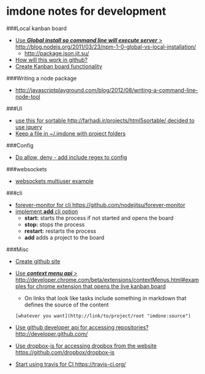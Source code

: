 imdone notes for development
==========
###Local kanban board 
- [Use ***Global install so command line will execute server*** > <http://blog.nodejs.org/2011/03/23/npm-1-0-global-vs-local-installation/>](#archive:130)
   - <http://package.json.jit.su/>
- [How will this work in github?](#archive:140)
- [Create Kanban board functionality](#archive:160)

###Writing a node package
- <http://javascriptplayground.com/blog/2012/08/writing-a-command-line-node-tool>

###UI
- [use this for sortable <http://farhadi.ir/projects/html5sortable/> decided to use jquery](#archive:120)
- [Keep a file in ~/.imdone with project folders](#archive:0)

###Config
- [Do allow, deny - add include regex to config](#archive:110)

###websockets
- [websockets multiuser example](https://github.com/einaros/ws/blob/master/examples/fileapi/server.js)

###cli
- [forever-monitor for cli <https://github.com/nodejitsu/forever-monitor>](#todo:60)
- [implement **add** cli option](#archive:40)
	- **start:** starts the process if not started and opens the board
	- **stop:** stops the process
	- **restart:** restarts the process
	- **add** adds a project to the board

###Misc
- [Create github site](#archive:170)
- [Use ***context menu api*** > <http://developer.chrome.com/beta/extensions/contextMenus.html#examples> for chrome extension that opens the live kanban board](#todo:80)
	- On links that look like tasks include something in markdown that defines the source of the content

	`[whatever you want](http://link/to/project/root "imdone:source")`

- [Use github developer api for accessing repositories? <http://developer.github.com/>](#todo:100)
- [Use dropbox-js for accessing dropbox from the website <https://github.com/dropbox/dropbox-js>](#todo:0)
- [Start using travis for CI <https://travis-ci.org/>](#todo:50)






